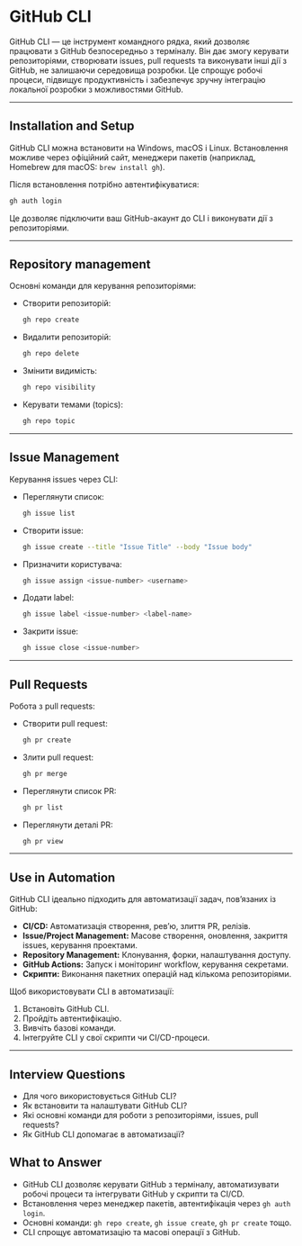 # GitHub CLI

GitHub CLI — це інструмент командного рядка, який дозволяє працювати з GitHub безпосередньо з терміналу. Він дає змогу керувати репозиторіями, створювати issues, pull requests та виконувати інші дії з GitHub, не залишаючи середовища розробки. Це спрощує робочі процеси, підвищує продуктивність і забезпечує зручну інтеграцію локальної розробки з можливостями GitHub.

---

## Installation and Setup

GitHub CLI можна встановити на Windows, macOS і Linux.
Встановлення можливе через офіційний сайт, менеджери пакетів (наприклад, Homebrew для macOS: `brew install gh`).

Після встановлення потрібно автентифікуватися:

```sh
gh auth login
```

Це дозволяє підключити ваш GitHub-акаунт до CLI і виконувати дії з репозиторіями.

---

## Repository management

Основні команди для керування репозиторіями:

- Створити репозиторій:

  ```sh
  gh repo create
  ```

- Видалити репозиторій:

  ```sh
  gh repo delete
  ```

- Змінити видимість:

  ```sh
  gh repo visibility
  ```

- Керувати темами (topics):

  ```sh
  gh repo topic
  ```

---

## Issue Management

Керування issues через CLI:

- Переглянути список:

  ```sh
  gh issue list
  ```

- Створити issue:

  ```sh
  gh issue create --title "Issue Title" --body "Issue body"
  ```

- Призначити користувача:

  ```sh
  gh issue assign <issue-number> <username>
  ```

- Додати label:

  ```sh
  gh issue label <issue-number> <label-name>
  ```

- Закрити issue:

  ```sh
  gh issue close <issue-number>
  ```

---

## Pull Requests

Робота з pull requests:

- Створити pull request:

  ```sh
  gh pr create
  ```

- Злити pull request:

  ```sh
  gh pr merge
  ```

- Переглянути список PR:

  ```sh
  gh pr list
  ```

- Переглянути деталі PR:

  ```sh
  gh pr view
  ```

---

## Use in Automation

GitHub CLI ідеально підходить для автоматизації задач, пов’язаних із GitHub:

- **CI/CD:** Автоматизація створення, рев’ю, злиття PR, релізів.
- **Issue/Project Management:** Масове створення, оновлення, закриття issues, керування проектами.
- **Repository Management:** Клонування, форки, налаштування доступу.
- **GitHub Actions:** Запуск і моніторинг workflow, керування секретами.
- **Скрипти:** Виконання пакетних операцій над кількома репозиторіями.

Щоб використовувати CLI в автоматизації:

1. Встановіть GitHub CLI.
2. Пройдіть автентифікацію.
3. Вивчіть базові команди.
4. Інтегруйте CLI у свої скрипти чи CI/CD-процеси.

---

## Interview Questions

- Для чого використовується GitHub CLI?
- Як встановити та налаштувати GitHub CLI?
- Які основні команди для роботи з репозиторіями, issues, pull requests?
- Як GitHub CLI допомагає в автоматизації?

## What to Answer

- GitHub CLI дозволяє керувати GitHub з терміналу, автоматизувати робочі процеси та інтегрувати GitHub у скрипти та CI/CD.
- Встановлення через менеджер пакетів, автентифікація через `gh auth login`.
- Основні команди: `gh repo create`, `gh issue create`, `gh pr create` тощо.
- CLI спрощує автоматизацію та масові операції з GitHub.
